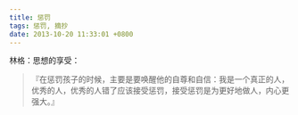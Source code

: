 ```yaml
---
title: 惩罚
tags: 惩罚, 摘抄
date: 2013-10-20 11:33:01 +0800
---
```



林格：思想的享受：

> 『在惩罚孩子的时候，主要是要唤醒他的自尊和自信：我是一个真正的人，优秀的人，优秀的人错了应该接受惩罚，接受惩罚是为更好地做人，内心更强大。』

